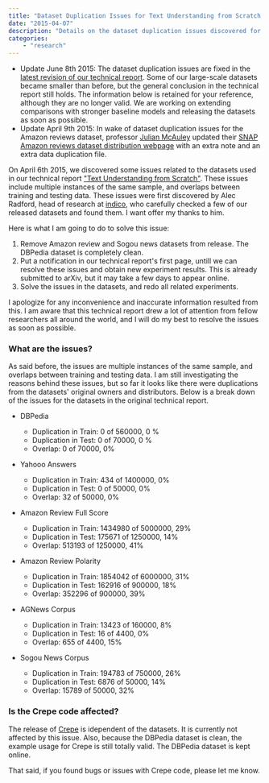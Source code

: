 ```yaml
---
title: "Dataset Duplication Issues for Text Understanding from Scratch (Resolved)"
date: "2015-04-07"
description: "Details on the dataset duplication issues discovered for the technical report"
categories:
    - "research"
---
```


* Update June 8th 2015: The dataset duplication issues are fixed in the [latest revision of our technical report](http://arxiv.org/abs/1502.01710). Some of our large-scale datasets became smaller than before, but the general conclusion in the technical report still holds. The information below is retained for your reference, although they are no longer valid. We are working on extending comparisons with stronger baseline models and releasing the datasets as soon as possible.
* Update April 9th 2015: In wake of dataset duplication issues for the Amazon reviews dataset, professor [Julian McAuley](http://cseweb.ucsd.edu/~jmcauley) updated their [SNAP Amazon reviews dataset distribution webpage](http://snap.stanford.edu/data/web-Amazon.html) with an extra note and an extra data duplication file.

On April 6th 2015, we discovered some issues related to the datasets used in our technical report ["Text Understanding from Scratch"](http://arxiv.org/abs/1502.01710). These issues include multiple instances of the same sample, and overlaps between training and testing data. These issues were first discovered by Alec Radford, head of research at [indico](https://indico.io), who carefully checked a few of our released datasets and found them. I want offer my thanks to him.

Here is what I am going to do to solve this issue:

1. Remove Amazon review and Sogou news datasets from release. The DBPedia dataset is completely clean.
2. Put a notification in our technical report's first page, untill we can resolve these issues and obtain new experiment results. This is already submitted to arXiv, but it may take a few days to appear online.
3. Solve the issues in the datasets, and redo all related experiments.

I apologize for any inconvenience and inaccurate information resulted from this. I am aware that this technical report drew a lot of attention from fellow researchers all around the world, and I will do my best to resolve the issues as soon as possible.

### What are the issues?

As said before, the issues are multiple instances of the same sample, and overlaps between training and testing data. I am still investigating the reasons behind these issues, but so far it looks like there were duplications from the datasets' original owners and distributors. Below is a break down of the issues for the datasets in the original technical report.

* DBPedia
    * Duplication in Train: 0 of 560000, 0 %
    * Duplication in Test: 0 of 70000, 0 %
    * Overlap: 0 of 70000, 0%

* Yahooo Answers
    * Duplication in Train: 434 of 1400000, 0%
    * Duplication in Test: 0 of 50000, 0%
    * Overlap: 32 of 50000, 0%

* Amazon Review Full Score
    * Duplication in Train: 1434980 of 5000000, 29%
    * Duplication in Test: 175671 of 1250000, 14%
    * Overlap: 513193 of 1250000, 41%

* Amazon Review Polarity
    * Duplication in Train: 1854042 of 6000000, 31%
    * Duplication in Test: 162916 of 900000, 18%
    * Overlap: 352296 of 900000, 39%

* AGNews Corpus
    * Duplication in Train: 13423 of 160000, 8%
    * Duplication in Test: 16 of 4400, 0%
    * Overlap: 655 of 4400, 15%

* Sogou News Corpus
    * Duplication in Train: 194783 of 750000, 26%
    * Duplication in Test: 6876 of 50000, 14%
    * Overlap: 15789 of 50000, 32%

### Is the Crepe code affected?

The release of [Crepe](https://github.com/zhangxiangxiao/Crepe) is idependent of the datasets. It is currently not affected by this issue. Also, because the DBPedia dataset is clean, the example usage for Crepe is still totally valid. The DBPedia dataset is kept online.

That said, if you found bugs or issues with Crepe code, please let me know.
